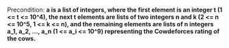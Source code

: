 Precondition: **a is a list of integers, where the first element is an integer t (1 <= t <= 10^4), the next t elements are lists of two integers n and k (2 <= n <= 10^5, 1 <= k <= n), and the remaining elements are lists of n integers a_1, a_2, ..., a_n (1 <= a_i <= 10^9) representing the Cowdeforces rating of the cows.**